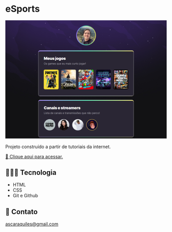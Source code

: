 # eSports

![preview](./.github/preview.png)

Projeto construído a partir de tutoriais da internet.

[🔗 Clique aqui para acessar.](https://aquilesascar.github.io/Aquiles/)

## 👨🏻‍💻 Tecnologia

- HTML
- CSS
- Git e Github

## 📲 Contato

ascaraquiles@gmail.com